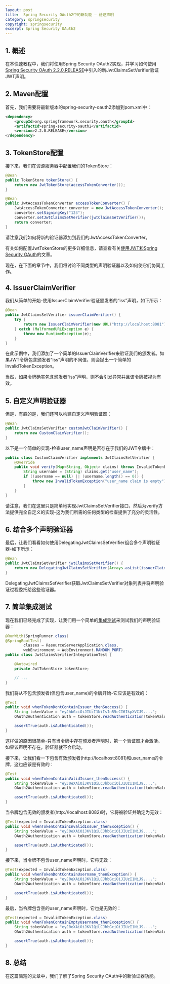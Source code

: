 ```yaml
---
layout: post
title:  Spring Security OAuth2中的新功能 – 验证声明
category: springsecurity
copyright: springsecurity
excerpt: Spring Security OAuth2
---
```


## 1. 概述

在本快速教程中，我们将使用Spring Security OAuth2实现，并学习如何使用[Spring Security OAuth 2.2.0.RELEASE](https://spring.io/blog/2017/07/28/spring-security-oauth-2-2-released)中引入的新JwtClaimsSetVerifier验证JWT声明。

## 2. Maven配置

首先，我们需要将最新版本的spring-security-oauth2添加到pom.xml中：

```xml
<dependency>
    <groupId>org.springframework.security.oauth</groupId>
    <artifactId>spring-security-oauth2</artifactId>
    <version>2.2.0.RELEASE</version>
</dependency>
```

## 3. TokenStore配置

接下来，我们在资源服务器中配置我们的TokenStore：

```java
@Bean
public TokenStore tokenStore() {
    return new JwtTokenStore(accessTokenConverter());
}

@Bean
public JwtAccessTokenConverter accessTokenConverter() {
    JwtAccessTokenConverter converter = new JwtAccessTokenConverter();
    converter.setSigningKey("123");
    converter.setJwtClaimsSetVerifier(jwtClaimsSetVerifier());
    return converter;
}
```

请注意我们如何将新的验证器添加到我们的JwtAccessTokenConverter。

有关如何配置JwtTokenStore的更多详细信息，请查看有关[使用JWT和Spring Security OAuth](https://www.baeldung.com/spring-security-oauth-jwt)的文章。

现在，在下面的章节中，我们将讨论不同类型的声明验证器以及如何使它们协同工作。

## 4. IssuerClaimVerifier

我们从简单的开始-使用IssuerClaimVerifier验证颁发者的“iss”声明，如下所示：

```java
@Bean
public JwtClaimsSetVerifier issuerClaimVerifier() {
    try {
        return new IssuerClaimVerifier(new URL("http://localhost:8081"));
    } catch (MalformedURLException e) {
        throw new RuntimeException(e);
    }
}
```

在此示例中，我们添加了一个简单的IssuerClaimVerifier来验证我们的颁发者。如果JWT令牌包含颁发者“iss”声明的不同值，则会抛出一个简单的InvalidTokenException。

当然，如果令牌确实包含颁发者“iss”声明，则不会引发异常并且该令牌被视为有效。

## 5. 自定义声明验证器

但是，有趣的是，我们还可以构建自定义声明验证器：

```java
@Bean
public JwtClaimsSetVerifier customJwtClaimVerifier() {
    return new CustomClaimVerifier();
}
```

以下是一个简单的实现-检查user_name声明是否存在于我们的JWT令牌中：

```java
public class CustomClaimVerifier implements JwtClaimsSetVerifier {
    @Override
    public void verify(Map<String, Object> claims) throws InvalidTokenException {
        String username = (String) claims.get("user_name");
        if ((username == null) || (username.length() == 0)) {
            throw new InvalidTokenException("user_name claim is empty");
        }
    }
}
```

请注意，我们在这里只是简单地实现JwtClaimsSetVerifier接口，然后为verify方法提供完全自定义的实现-这为我们所需的任何类型的检查提供了充分的灵活性。

## 6. 结合多个声明验证器

最后，让我们看看如何使用DelegatingJwtClaimsSetVerifier组合多个声明验证器-如下所示：

```java
@Bean
public JwtClaimsSetVerifier jwtClaimsSetVerifier() {
    return new DelegatingJwtClaimsSetVerifier(Arrays.asList(issuerClaimVerifier(), customJwtClaimVerifier()));
}
```

DelegatingJwtClaimsSetVerifier获取JwtClaimsSetVerifier对象列表并将声明验证过程委托给这些验证器。

## 7. 简单集成测试

现在我们已经完成了实现，让我们用一个简单的[集成测试](https://github.com/Baeldung/spring-security-oauth/blob/master/oauth-legacy/oauth-resource-server-legacy-2/src/test/java/com/baeldung/test/JwtClaimsVerifierIntegrationTest.java)来测试我们的声明验证器：

```java
@RunWith(SpringRunner.class)
@SpringBootTest(
        classes = ResourceServerApplication.class,
        webEnvironment = WebEnvironment.RANDOM_PORT)
public class JwtClaimsVerifierIntegrationTest {

    @Autowired
    private JwtTokenStore tokenStore;

    // ...
}
```

我们将从不包含颁发者(但包含user_name)的令牌开始-它应该是有效的：

```java
@Test
public void whenTokenDontContainIssuer_thenSuccess() {
    String tokenValue = "eyJhbGciOiJIUzI1NiIsInR5cCI6IkpXVCJ9....";
    OAuth2Authentication auth = tokenStore.readAuthentication(tokenValue);

    assertTrue(auth.isAuthenticated());
}
```

这样做的原因很简单-只有当令牌中存在颁发者声明时，第一个验证器才会激活。如果该声明不存在，验证器就不会启动。

接下来，让我们看一下包含有效颁发者(http://localhost:8081)和user_name的令牌，这也应该是有效的：

```java
@Test
public void whenTokenContainValidIssuer_thenSuccess() {
    String tokenValue = "eyJ0eXAiOiJKV1QiLCJhbGciOiJIUzI1NiJ9....";
    OAuth2Authentication auth = tokenStore.readAuthentication(tokenValue);

    assertTrue(auth.isAuthenticated());
}
```

当令牌包含无效的颁发者(http://localhost:8082)时，它将被验证并确定为无效：

```java
@Test(expected = InvalidTokenException.class)
public void whenTokenContainInvalidIssuer_thenException() {
    String tokenValue = "eyJ0eXAiOiJKV1QiLCJhbGciOiJIUzI1NiJ9....";
    OAuth2Authentication auth = tokenStore.readAuthentication(tokenValue);

    assertTrue(auth.isAuthenticated());
}
```

接下来，当令牌不包含user_name声明时，它将无效：

```java
@Test(expected = InvalidTokenException.class)
public void whenTokenDontContainUsername_thenException() {
    String tokenValue = "eyJ0eXAiOiJKV1QiLCJhbGciOiJIUzI1NiJ9....";
    OAuth2Authentication auth = tokenStore.readAuthentication(tokenValue);

    assertTrue(auth.isAuthenticated());
}
```

最后，当令牌包含空的user_name声明时，它也是无效的：

```java
@Test(expected = InvalidTokenException.class)
public void whenTokenContainEmptyUsername_thenException() {
    String tokenValue = "eyJ0eXAiOiJKV1QiLCJhbGciOiJIUzI1NiJ9....";
    OAuth2Authentication auth = tokenStore.readAuthentication(tokenValue);

    assertTrue(auth.isAuthenticated());
}
```

## 8. 总结

在这篇简短的文章中，我们了解了Spring Security OAuth中的新验证器功能。